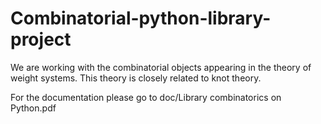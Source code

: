 # Combinatorial-python-library-project
We are working with the combinatorial objects appearing in the theory of weight systems.  This theory is closely related to knot theory.

For the documentation please go to doc/Library combinatorics on Python.pdf
